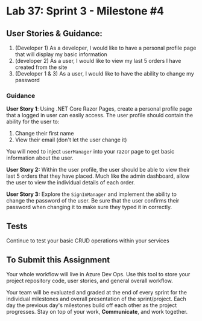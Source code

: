 # Lab 37: Sprint 3 - Milestone #4

## User Stories & Guidance:

1. (Developer 1) As a developer, I would like to have a personal profile page that will display my basic information
2. (developer 2) As a user, I would like to view my last 5 orders I have created from the site
3. (Developer 1 & 3) As a user, I would like to have the ability to change my password 


### Guidance

**User Story 1**: Using .NET Core Razor Pages, create a personal profile page that a logged in user can easily access. The user profile should 
contain the ability for the user to:
1. Change their first name
2. View their email (don't let the user change it)

You will need to inject `userManager` into your razor page to get basic information about the user.


**User Story 2:** Within the user profile, the user should be able to view their last 5 orders that they have placed. Much like the admin dashboard, allow the user to view the individual details of each order.


**User Story 3:**  Explore the `SignInManager` and implement the ability to change the password of the user. Be sure that the user confirms their password when changing it to make sure they typed it in correctly. 


## Tests

Continue to test your basic CRUD operations within your services

## To Submit this Assignment
Your whole workflow will live in Azure Dev Ops. Use this tool to store your project repository code, user stories, and general overall workflow. 

Your team will be evaluated and graded at the end of every sprint for the individual milestones and overall presentation of the sprint/project. Each day the previous day's milestones build off each other as the project progresses. Stay on top of your work, **Communicate**, and work together.
